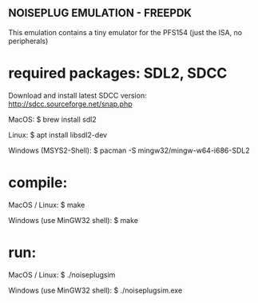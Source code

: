 ## NOISEPLUG EMULATION - FREEPDK ##

This emulation contains a tiny emulator for the PFS154 (just the ISA, no peripherals)

required packages: SDL2, SDCC
=============================

Download and install latest SDCC version: http://sdcc.sourceforge.net/snap.php

MacOS:
$ brew install sdl2 

Linux:
$ apt install libsdl2-dev

Windows (MSYS2-Shell):
$ pacman -S mingw32/mingw-w64-i686-SDL2


compile:
========
MacOS / Linux:
$ make

Windows (use MinGW32 shell):
$ make


run:
====
MacOS / Linux:
$ ./noiseplugsim

Windows (use MinGW32 shell):
$ ./noiseplugsim.exe
